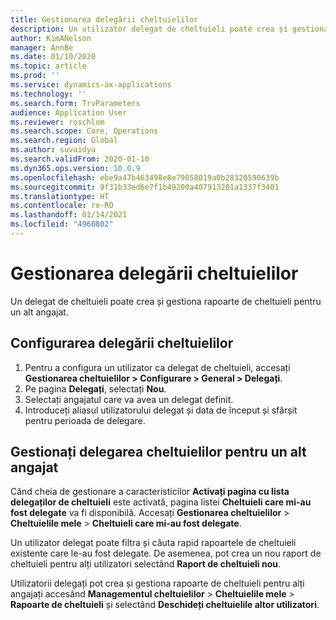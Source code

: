 ```yaml
---
title: Gestionarea delegării cheltuielilor
description: Un utilizator delegat de cheltuieli poate crea și gestiona rapoarte de cheltuieli pentru un alt angajat din organizație.
author: KimANelson
manager: AnnBe
ms.date: 01/10/2020
ms.topic: article
ms.prod: ''
ms.service: dynamics-ax-applications
ms.technology: ''
ms.search.form: TrvParameters
audience: Application User
ms.reviewer: roschlom
ms.search.scope: Core, Operations
ms.search.region: Global
ms.author: suvaidya
ms.search.validFrom: 2020-01-10
ms.dyn365.ops.version: 10.0.9
ms.openlocfilehash: ebe9a47b463498e8e79058019a0b28320590639b
ms.sourcegitcommit: 9f31b33ed6e7f1b49200a407913201a1337f3401
ms.translationtype: HT
ms.contentlocale: ro-RO
ms.lasthandoff: 01/14/2021
ms.locfileid: "4960802"
---
```

# <a name="manage-expense-delegation"></a>Gestionarea delegării cheltuielilor

Un delegat de cheltuieli poate crea și gestiona rapoarte de cheltuieli pentru un alt angajat.

## <a name="configure-expense-delegation"></a>Configurarea delegării cheltuielilor

1. Pentru a configura un utilizator ca delegat de cheltuieli, accesați **Gestionarea cheltuielilor > Configurare > General > Delegați**.
2. Pe pagina **Delegați**, selectați **Nou**.
3. Selectați angajatul care va avea un delegat definit. 
4. Introduceți aliasul utilizatorului delegat și data de început și sfârșit pentru perioada de delegare.

## <a name="manage-expense-delegation-for-another-employee"></a>Gestionați delegarea cheltuielilor pentru un alt angajat

Când cheia de gestionare a caracteristicilor **Activați pagina cu lista delegaților de cheltuieli** este activată, pagina listei **Cheltuieli care mi-au fost delegate** va fi disponibilă. Accesați **Gestionarea cheltuielilor** > **Cheltuielile mele** > **Cheltuieli care mi-au fost delegate**.

Un utilizator delegat poate filtra și căuta rapid rapoartele de cheltuieli existente care le-au fost delegate. De asemenea, pot crea un nou raport de cheltuieli pentru alți utilizatori selectând **Raport de cheltuieli nou**.

Utilizatorii delegați pot crea și gestiona rapoarte de cheltuieli pentru alți angajați accesând **Managementul cheltuielilor** > **Cheltuielile mele** > **Rapoarte de cheltuieli** și selectând **Deschideți cheltuielile altor utilizatori**.
